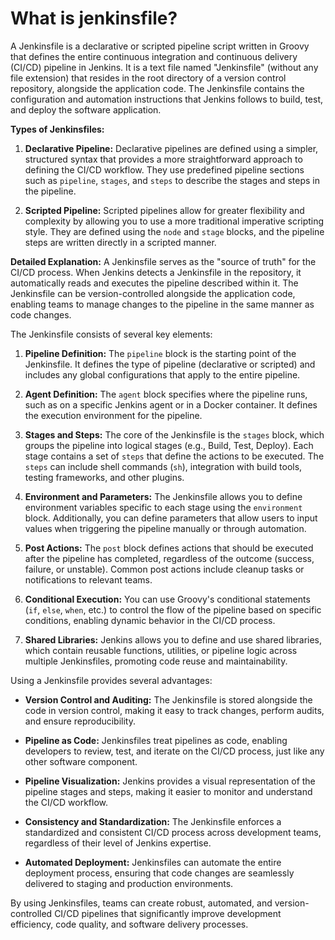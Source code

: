 # What is jenkinsfile?

A Jenkinsfile is a declarative or scripted pipeline script written in Groovy that defines the entire continuous integration and continuous delivery (CI/CD) pipeline in Jenkins. It is a text file named "Jenkinsfile" (without any file extension) that resides in the root directory of a version control repository, alongside the application code. The Jenkinsfile contains the configuration and automation instructions that Jenkins follows to build, test, and deploy the software application.

**Types of Jenkinsfiles:**
1. **Declarative Pipeline:** Declarative pipelines are defined using a simpler, structured syntax that provides a more straightforward approach to defining the CI/CD workflow. They use predefined pipeline sections such as `pipeline`, `stages`, and `steps` to describe the stages and steps in the pipeline.

2. **Scripted Pipeline:** Scripted pipelines allow for greater flexibility and complexity by allowing you to use a more traditional imperative scripting style. They are defined using the `node` and `stage` blocks, and the pipeline steps are written directly in a scripted manner.

**Detailed Explanation:**
A Jenkinsfile serves as the "source of truth" for the CI/CD process. When Jenkins detects a Jenkinsfile in the repository, it automatically reads and executes the pipeline described within it. The Jenkinsfile can be version-controlled alongside the application code, enabling teams to manage changes to the pipeline in the same manner as code changes.

The Jenkinsfile consists of several key elements:

1. **Pipeline Definition:** The `pipeline` block is the starting point of the Jenkinsfile. It defines the type of pipeline (declarative or scripted) and includes any global configurations that apply to the entire pipeline.

2. **Agent Definition:** The `agent` block specifies where the pipeline runs, such as on a specific Jenkins agent or in a Docker container. It defines the execution environment for the pipeline.

3. **Stages and Steps:** The core of the Jenkinsfile is the `stages` block, which groups the pipeline into logical stages (e.g., Build, Test, Deploy). Each stage contains a set of `steps` that define the actions to be executed. The `steps` can include shell commands (`sh`), integration with build tools, testing frameworks, and other plugins.

4. **Environment and Parameters:** The Jenkinsfile allows you to define environment variables specific to each stage using the `environment` block. Additionally, you can define parameters that allow users to input values when triggering the pipeline manually or through automation.

5. **Post Actions:** The `post` block defines actions that should be executed after the pipeline has completed, regardless of the outcome (success, failure, or unstable). Common post actions include cleanup tasks or notifications to relevant teams.

6. **Conditional Execution:** You can use Groovy's conditional statements (`if`, `else`, `when`, etc.) to control the flow of the pipeline based on specific conditions, enabling dynamic behavior in the CI/CD process.

7. **Shared Libraries:** Jenkins allows you to define and use shared libraries, which contain reusable functions, utilities, or pipeline logic across multiple Jenkinsfiles, promoting code reuse and maintainability.

Using a Jenkinsfile provides several advantages:

- **Version Control and Auditing:** The Jenkinsfile is stored alongside the code in version control, making it easy to track changes, perform audits, and ensure reproducibility.

- **Pipeline as Code:** Jenkinsfiles treat pipelines as code, enabling developers to review, test, and iterate on the CI/CD process, just like any other software component.

- **Pipeline Visualization:** Jenkins provides a visual representation of the pipeline stages and steps, making it easier to monitor and understand the CI/CD workflow.

- **Consistency and Standardization:** The Jenkinsfile enforces a standardized and consistent CI/CD process across development teams, regardless of their level of Jenkins expertise.

- **Automated Deployment:** Jenkinsfiles can automate the entire deployment process, ensuring that code changes are seamlessly delivered to staging and production environments.

By using Jenkinsfiles, teams can create robust, automated, and version-controlled CI/CD pipelines that significantly improve development efficiency, code quality, and software delivery processes.
